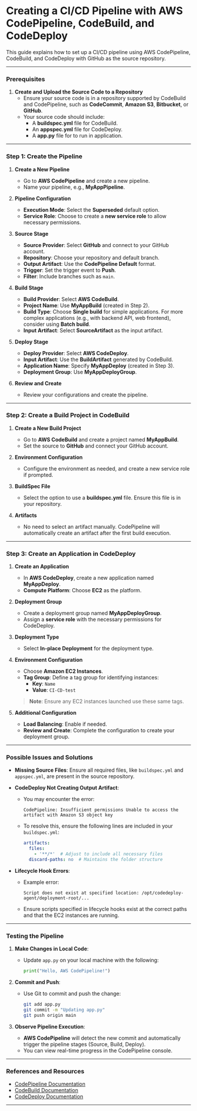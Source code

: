 
# Creating a CI/CD Pipeline with AWS CodePipeline, CodeBuild, and CodeDeploy

This guide explains how to set up a CI/CD pipeline using AWS CodePipeline, CodeBuild, and CodeDeploy with GitHub as the source repository.

---

### Prerequisites

1. **Create and Upload the Source Code to a Repository**  
   - Ensure your source code is in a repository supported by CodeBuild and CodePipeline, such as **CodeCommit**, **Amazon S3**, **Bitbucket**, or **GitHub**.
   - Your source code should include:
     - A **buildspec.yml** file for CodeBuild.
     - An **appspec.yml** file for CodeDeploy.
     - A **app.py** file for to run in application.

---

### Step 1: Create the Pipeline

1. **Create a New Pipeline**
   - Go to **AWS CodePipeline** and create a new pipeline.
   - Name your pipeline, e.g., **MyAppPipeline**.

2. **Pipeline Configuration**
   - **Execution Mode**: Select the **Superseded** default option.
   - **Service Role**: Choose to create a **new service role** to allow necessary permissions.
   
3. **Source Stage**
   - **Source Provider**: Select **GitHub** and connect to your GitHub account.
   - **Repository**: Choose your repository and default branch.
   - **Output Artifact**: Use the **CodePipeline Default** format.
   - **Trigger**: Set the trigger event to **Push**.
   - **Filter**: Include branches such as `main`.

4. **Build Stage**
   - **Build Provider**: Select **AWS CodeBuild**.
   - **Project Name**: Use **MyAppBuild** (created in Step 2).
   - **Build Type**: Choose **Single build** for simple applications. For more complex applications (e.g., with backend API, web frontend), consider using **Batch build**.
   - **Input Artifact**: Select **SourceArtifact** as the input artifact.

5. **Deploy Stage**
   - **Deploy Provider**: Select **AWS CodeDeploy**.
   - **Input Artifact**: Use the **BuildArtifact** generated by CodeBuild.
   - **Application Name**: Specify **MyAppDeploy** (created in Step 3).
   - **Deployment Group**: Use **MyAppDeployGroup**.

6. **Review and Create**
   - Review your configurations and create the pipeline.

---

### Step 2: Create a Build Project in CodeBuild

1. **Create a New Build Project**
   - Go to **AWS CodeBuild** and create a project named **MyAppBuild**.
   - Set the source to **GitHub** and connect your GitHub account.

2. **Environment Configuration**
   - Configure the environment as needed, and create a new service role if prompted.
   
3. **BuildSpec File**
   - Select the option to use a **buildspec.yml** file. Ensure this file is in your repository.

4. **Artifacts**
   - No need to select an artifact manually. CodePipeline will automatically create an artifact after the first build execution.

---

### Step 3: Create an Application in CodeDeploy

1. **Create an Application**
   - In **AWS CodeDeploy**, create a new application named **MyAppDeploy**.
   - **Compute Platform**: Choose **EC2** as the platform.

2. **Deployment Group**
   - Create a deployment group named **MyAppDeployGroup**.
   - Assign a **service role** with the necessary permissions for CodeDeploy.

3. **Deployment Type**
   - Select **In-place Deployment** for the deployment type.

4. **Environment Configuration**
   - Choose **Amazon EC2 Instances**.
   - **Tag Group**: Define a tag group for identifying instances:
     - **Key**: `Name`
     - **Value**: `CI-CD-test`
   
   > **Note**: Ensure any EC2 instances launched use these same tags.

5. **Additional Configuration**
   - **Load Balancing**: Enable if needed.
   - **Review and Create**: Complete the configuration to create your deployment group.

---

### Possible Issues and Solutions

- **Missing Source Files**: Ensure all required files, like `buildspec.yml` and `appspec.yml`, are present in the source repository.
  
- **CodeDeploy Not Creating Output Artifact**:
  - You may encounter the error:
    ```
    CodePipeline: Insufficient permissions Unable to access the artifact with Amazon S3 object key
    ```
  - To resolve this, ensure the following lines are included in your `buildspec.yml`:

    ```yaml
    artifacts:
      files:
        - '**/*'  # Adjust to include all necessary files
      discard-paths: no  # Maintains the folder structure
    ```

- **Lifecycle Hook Errors**:
  - Example error:
    ```
    Script does not exist at specified location: /opt/codedeploy-agent/deployment-root/...
    ```
  - Ensure scripts specified in lifecycle hooks exist at the correct paths and that the EC2 instances are running.

---

### Testing the Pipeline

1. **Make Changes in Local Code**:
   - Update `app.py` on your local machine with the following:
     ```python
     print("Hello, AWS CodePipeline!")
     ```

2. **Commit and Push**:
   - Use Git to commit and push the change:
     ```bash
     git add app.py
     git commit -m "Updating app.py"
     git push origin main
     ```

3. **Observe Pipeline Execution**:
   - **AWS CodePipeline** will detect the new commit and automatically trigger the pipeline stages (Source, Build, Deploy).
   - You can view real-time progress in the CodePipeline console.

---

### References and Resources

- [CodePipeline Documentation](https://docs.aws.amazon.com/codepipeline/)
- [CodeBuild Documentation](https://docs.aws.amazon.com/codebuild/)
- [CodeDeploy Documentation](https://docs.aws.amazon.com/codedeploy/)

--- 
